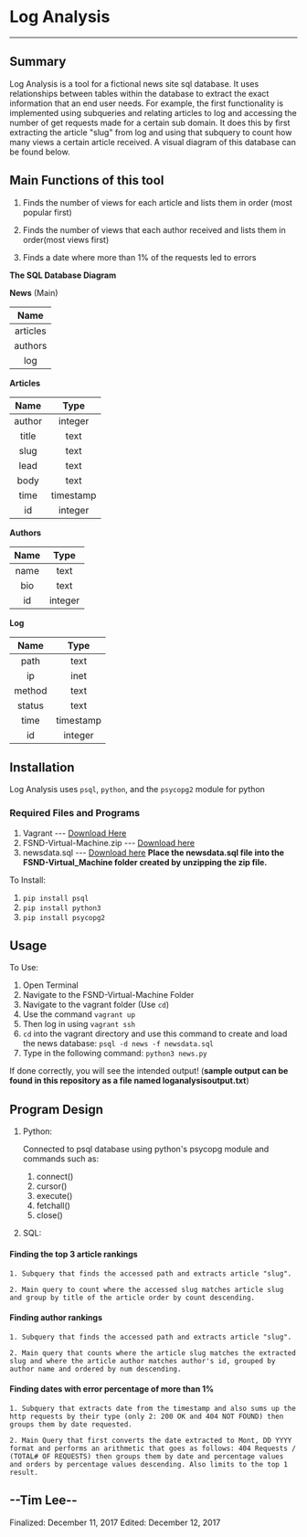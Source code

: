 # Log Analysis 
---
## Summary

Log Analysis is a tool for a fictional news site sql database. It uses relationships between tables within the database to extract the exact information that an end user needs. For example, the first functionality is implemented using subqueries and relating articles to log and accessing the number of get requests made for a certain sub domain. It does this by first extracting the article "slug" from log and using that subquery to count how many views a certain article received. A visual diagram of this database can be found below.

## Main Functions of this tool

1. Finds the number of views for each article and lists them in order (most popular first)

2. Finds the number of views that each author received and lists them in order(most views first)

3. Finds a date where more than 1% of the requests led to errors


**The SQL Database Diagram**

**News** (Main)

| Name    |
|:---:   |
|articles|
|authors |  
|log     |

**Articles**

| Name| Type | 
|:---:|:---:|
|author| integer|
|title | text|
|slug| text|
|lead| text|
|body| text|
|time | timestamp|
|id | integer|

**Authors**

| Name| Type | 
|:---:|:---:|
|name| text|
|bio | text|
|id | integer|

**Log**

| Name| Type | 
|:---:|:---:|
|path| text|
|ip| inet|
|method| text|
|status| text|
|time | timestamp|
|id | integer|

## Installation 

Log Analysis uses `psql`, `python`, and the `psycopg2` module for python

### Required Files and Programs
1. Vagrant  --- [Download Here](https://www.vagrantup.com/downloads.html)
2. FSND-Virtual-Machine.zip --- [Download here](https://d17h27t6h515a5.cloudfront.net/topher/2017/August/59822701_fsnd-virtual-machine/fsnd-virtual-machine.zip)
3. newsdata.sql --- [Download here](https://d17h27t6h515a5.cloudfront.net/topher/2016/August/57b5f748_newsdata/newsdata.zip)
**Place the newsdata.sql file into the FSND-Virtual_Machine folder created by unzipping the zip file.**

To Install:

1. `pip install psql`
2. `pip install python3`
3. `pip install psycopg2`



## Usage 

To Use:

1. Open Terminal
2. Navigate to the FSND-Virtual-Machine Folder
3. Navigate to the vagrant folder (Use `cd`)
4. Use the command `vagrant up` 
5. Then log in using `vagrant ssh`
6. `cd` into the vagrant directory and use this command to create and load the news database: `psql -d news -f newsdata.sql`
7. Type in the following command: `python3 news.py`

If done correctly, you will see the intended output! (**sample output can be found in this repository as a file named loganalysisoutput.txt**)

## Program Design 

1. Python: 

	Connected to psql database using python's psycopg module and commands such as:
	1. connect()
	2. cursor()
	3. execute()
	4. fetchall()
	5. close()

2. SQL: 

#### Finding the top 3 article rankings
	1. Subquery that finds the accessed path and extracts article "slug".

	2. Main query to count where the accessed slug matches article slug and group by title of the article order by count descending.

#### Finding author rankings
	1. Subquery that finds the accessed path and extracts article "slug".

	2. Main query that counts where the article slug matches the extracted slug and where the article author matches author's id, grouped by author name and ordered by num descending.

#### Finding dates with error percentage of more than 1%
	1. Subquery that extracts date from the timestamp and also sums up the http requests by their type (only 2: 200 OK and 404 NOT FOUND) then groups them by date requested.

	2. Main Query that first converts the date extracted to Mont, DD YYYY format and performs an arithmetic that goes as follows: 404 Requests / (TOTAL# OF REQUESTS) then groups them by date and percentage values and orders by percentage values descending. Also limits to the top 1 result.


## --Tim Lee--

Finalized: December 11, 2017
Edited: December 12, 2017

